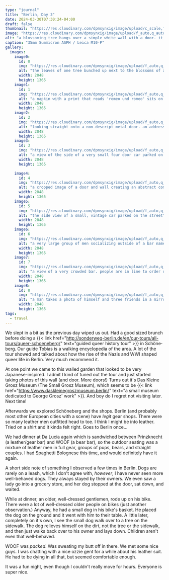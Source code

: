 ```yaml
---
type: "journal"
title: "Berlin, Day 3"
date: 2024-03-30T07:30:24-04:00
draft: false
thumbnail: "https://res.cloudinary.com/dpmsynxig/image/upload/c_scale,f_auto,q_auto:good,w_740/v1712979256/2024%20Posts/2024-03-30_berlin-day-3/untitled-76.jpg"
image: "https://res.cloudinary.com/dpmsynxig/image/upload/f_auto,q_auto:good/v1712979256/2024%20Posts/2024-03-30_berlin-day-3/untitled-76.jpg"
alt: "a blossoming tree hangs over a simple white wall with a door. it's marked '21'. the trees petals scattered on the sidewalk"
caption: "35mm Summicron ASPH / Leica M10-P"
gallery:
  images:
    image0:
      id: 0
      img: "https://res.cloudinary.com/dpmsynxig/image/upload/f_auto,q_auto:good/v1713010418/2024%20Posts/2024-03-30_berlin-day-3/untitled-77.jpg"
      alt: "the leaves of one tree bunched up next to the blossoms of another"
      width: 2048
      height: 1365
    image1:
      id: 1
      img: "https://res.cloudinary.com/dpmsynxig/image/upload/f_auto,q_auto:good/v1712979255/2024%20Posts/2024-03-30_berlin-day-3/untitled-1.jpg"
      alt: "a napkin with a print that reads 'romeo und romeo' sits on a cafe table next to coffee and an empty plate"
      width: 2048
      height: 1365
    image2:
      id: 2
      img: "https://res.cloudinary.com/dpmsynxig/image/upload/f_auto,q_auto:good/v1712979257/2024%20Posts/2024-03-30_berlin-day-3/untitled-138.jpg"
      alt: "looking straight onto a non-descript metal door. an address number of '10' mounted to the far left"
      width: 2048
      height: 1365
    image3:
      id: 3
      img: "https://res.cloudinary.com/dpmsynxig/image/upload/f_auto,q_auto:good/v1712979257/2024%20Posts/2024-03-30_berlin-day-3/untitled-139.jpg"
      alt: "a view of the side of a very small four door car parked on the street"
      width: 2048
      height: 1365

    image4:
      id: 4
      img: "https://res.cloudinary.com/dpmsynxig/image/upload/f_auto,q_auto:good/v1712979258/2024%20Posts/2024-03-30_berlin-day-3/untitled-137.jpg"
      alt: "a cropped image of a door and wall creating an abstract composition"
      width: 2048
      height: 1365
    image5:
      id: 5
      img: "https://res.cloudinary.com/dpmsynxig/image/upload/f_auto,q_auto:good/v1712979258/2024%20Posts/2024-03-30_berlin-day-3/untitled-134.jpg"
      alt: "the side view of a small, vintage car parked on the street"
      width: 2048
      height: 1365
    image6:
      id: 6
      img: "https://res.cloudinary.com/dpmsynxig/image/upload/f_auto,q_auto:good/v1712979259/2024%20Posts/2024-03-30_berlin-day-3/untitled-146.jpg"
      alt: "a very large group of men socializing outside of a bar named 'prinzknecht'"
      width: 2048
      height: 1365
    image7:
      id: 7
      img: "https://res.cloudinary.com/dpmsynxig/image/upload/f_auto,q_auto:good/v1712979254/2024%20Posts/2024-03-30_berlin-day-3/untitled-15.jpg"
      alt: "a view of a very crowded bar. people are in line to order drinks, there are four bearded men working on the other side of the bar"
      width: 2048
      height: 1365
    image8:
      id: 8
      img: "https://res.cloudinary.com/dpmsynxig/image/upload/f_auto,q_auto:good/v1712979255/2024%20Posts/2024-03-30_berlin-day-3/untitled-3.jpg"
      alt: "a man takes a photo of himself and three friends in a mirrored elevator"
      width: 2048
      height: 1365
tags:
  - travel
---
```


We slept in a bit as the previous day wiped us out. Had a good sized brunch before doing a {{< link href="http://sonderweg-berlin.de/en/our-tours/all-tours/queer-schoeneberg/" text="guided queer history tour" >}} in <span lang="de">Schöneberg</span>. Our guide Tobias is a walking encyclopedia of the area. A lot of the tour showed and talked about how the rise of the Nazis and WWI shaped queer life in Berlin. Very much recommend it.

At one point we came to this walled garden that looked to be very Japanese-inspired. I admit I kind of tuned out the tour and just started taking photos of this wall (and door. More doors!) Turns out it's <span lang="de">Das Kleine Grosz Museum</span> (The Small Grosz Museum), which seems to be {{< link href="https://www.daskleinegroszmuseum.berlin/" text="a small museum dedicated to George Grosz' work" >}}. And boy do I regret not visiting later. Next time!

Afterwards we explored <span lang="de">Schöneberg</span> and the shops. Berlin (and probably most other European cities with a scene) have _legit_ gear shops. There were so many leather men outfitted head to toe. I think I might be into leather. Tried on a shirt and it kinda felt right. Goes to Berlin once...

We had dinner at <span lang="it">Da Lucia</span> again which is sandwiched between Prinzknecht (a leather/gear bar) and WOOF (a bear bar), so the outdoor seating was a mixture of leather men in full gear, groups of pups, bears, and straight couples. I had Spaghetti Bolognese this time, and would definitely have it again.

A short side note of something I observed a few times in Berlin. Dogs are rarely on a leash, which I don't agree with, _however_, I have never seen more well-behaved dogs. They always stayed by their owners. We even saw a lady go into a grocery store, and her dog stopped at the door, sat down, and waited.

While at dinner, an older, well-dressed gentlemen, rode up on his bike. There were a lot of well-dressed older people on bikes (just another observation.) Anyway, he had a small dog in his bike's basket. He placed the dog on the ground and it went with him to their table. A little later, completely on it's own, I see the small dog walk over to a tree on the sidewalk. The dog relieves himself on the dirt, not the tree or the sidewalk, and then just walks back over to his owner and lays down. Children aren't even that well-behaved.

WOOF was _packed_. Was sweating my butt off in there. We met some nice guys. I was chatting with a nice ozzie gent for a while about his leather suit. He had to be dying in all that, but seemed comfortable enough.

It was a fun night, even though I couldn't really move for hours. Everyone is super nice.

